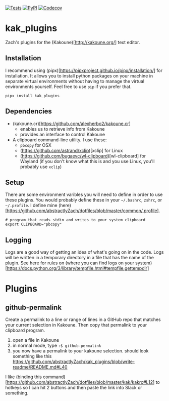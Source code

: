 [![Tests](https://github.com/abstractlyZach/kak_plugins/workflows/Tests/badge.svg)](https://github.com/abstractlyZach/kak_plugins/actions?workflow=Tests)
[![PyPI](https://img.shields.io/pypi/v/kak-plugins.svg)](https://pypi.org/project/kak-plugins/)
[![Codecov](https://codecov.io/gh/abstractlyZach/kak_plugins/branch/main/graph/badge.svg)](https://codecov.io/gh/abstractlyZach/kak_plugins)


# kak_plugins
Zach's plugins for the (Kakoune)[http://kakoune.org/] text editor.

## Installation
I recommend using (pipx)[https://pipxproject.github.io/pipx/installation/] for installation. It allows you to install python packages on your machine in separate virtual environments without having to manage the virtual environments yourself. Feel free to use `pip` if you prefer that.
```
pipx install kak_plugins
```

## Dependencies
* (kakoune.cr)[https://github.com/alexherbo2/kakoune.cr]
    * enables us to retrieve info from Kakoune
    * provides an interface to control Kakoune
* A clipboard command-line utility. I use these:
    * `pbcopy` for OSX
    * (https://github.com/astrand/xclip)[xclip] for Linux
    * (https://github.com/bugaevc/wl-clipboard)[wl-clipboard] for Wayland (if you don't know what this is and you use Linux, you'll probably use `xclip`)

## Setup
There are some environment varibles you will need to define in order to use these plugins. You would probably define these in your `~/.bashrc`, `zshrc`, or `~/.profile`. I define mine (here)[https://github.com/abstractlyZach/dotfiles/blob/master/common/.profile].
```
# program that reads stdin and writes to your system clipboard
export CLIPBOARD="pbcopy"
```

## Logging
Logs are a good way of getting an idea of what's going on in the code. Logs will be written in a temporary directory in a file that has the name of the plugin. See here for rules on (where you can find logs on your system)[https://docs.python.org/3/library/tempfile.html#tempfile.gettempdir]

# Plugins

## github-permalink
Create a permalink to a line or range of lines in a GitHub repo that matches your current selection in Kakoune. Then copy that permalink to your clipboard program.
1. open a file in Kakoune
1. in normal mode, type `:$ github-permalink`
1. you now have a permalink to your kakoune selection. should look something like this https://github.com/abstractlyZach/kak_plugins/blob/write-readme/README.md#L40

I like (binding this command)[https://github.com/abstractlyZach/dotfiles/blob/master/kak/kakrc#L12] to hotkeys so I can hit 2 buttons and then paste the link into Slack or something.
